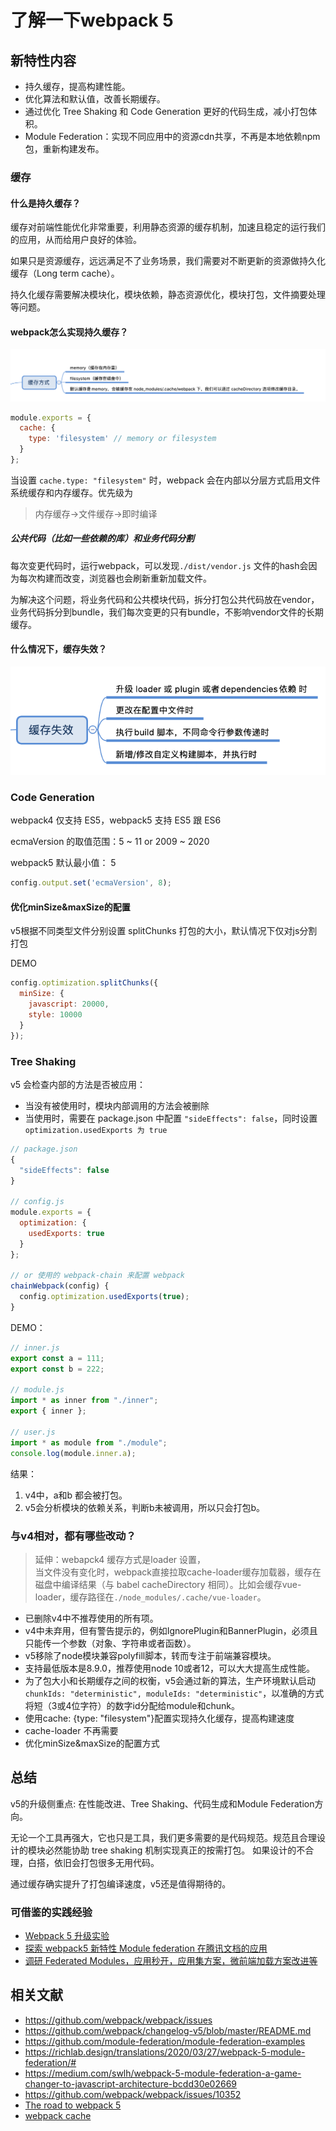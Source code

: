 # 了解一下webpack 5

## 新特性内容

* 持久缓存，提高构建性能。
* 优化算法和默认值，改善长期缓存。
* 通过优化 Tree Shaking 和 Code Generation 更好的代码生成，减小打包体积。
* Module Federation：实现不同应用中的资源cdn共享，不再是本地依赖npm包，重新构建发布。

### 缓存

#### 什么是持久缓存？

缓存对前端性能优化非常重要，利用静态资源的缓存机制，加速且稳定的运行我们的应用，从而给用户良好的体验。

如果只是资源缓存，远远满足不了业务场景，我们需要对不断更新的资源做持久化缓存（Long term cache）。

持久化缓存需要解决模块化，模块依赖，静态资源优化，模块打包，文件摘要处理等问题。

#### webpack怎么实现持久缓存？

![v5两种缓存方式](./images/缓存方式.png)

```js
module.exports = {
  cache: {
    type: 'filesystem' // memory or filesystem
  }
};
```
当设置 `cache.type: "filesystem"` 时，webpack 会在内部以分层方式启用文件系统缓存和内存缓存。优先级为

> 内存缓存->文件缓存->即时编译

##### 公共代码（比如一些依赖的库）和业务代码分割

每次变更代码时，运行webpack，可以发现`./dist/vendor.js` 文件的hash会因为每次构建而改变，浏览器也会刷新重新加载文件。

为解决这个问题，将业务代码和公共模块代码，拆分打包公共代码放在vendor，业务代码拆分到bundle，我们每次变更的只有bundle，不影响vendor文件的长期缓存。

#### 什么情况下，缓存失效？

![v5两种缓存失效](./images/缓存失效.png)

### Code Generation

webpack4 仅支持 ES5，webpack5 支持 ES5 跟 ES6

ecmaVersion 的取值范围：5 ~ 11 or 2009 ~ 2020

webpack5 默认最小值： 5

```js
config.output.set('ecmaVersion', 8);
```

#### 优化minSize&maxSize的配置

v5根据不同类型文件分别设置 splitChunks 打包的大小，默认情况下仅对js分割打包

DEMO
```js
config.optimization.splitChunks({
  minSize: {
    javascript: 20000,
    style: 10000
  }
});
```

### Tree Shaking

v5 会检查内部的方法是否被应用：
* 当没有被使用时，模块内部调用的方法会被删除
* 当使用时，需要在 package.json 中配置 `"sideEffects": false`，同时设置 `optimization.usedExports 为 true`

```js
// package.json
{
  "sideEffects": false
}

// config.js
module.exports = {
  optimization: {
    usedExports: true
  }
};

// or 使用的 webpack-chain 来配置 webpack
chainWebpack(config) {
  config.optimization.usedExports(true);
}
```
DEMO：

```js
// inner.js
export const a = 111;
export const b = 222;

// module.js
import * as inner from "./inner";
export { inner };

// user.js
import * as module from "./module";
console.log(module.inner.a);
```
结果：
1. v4中，a和b 都会被打包。
2. v5会分析模块的依赖关系，判断b未被调用，所以只会打包b。


### 与v4相对，都有哪些改动？

> 延伸：webapck4 缓存方式是loader 设置，<br>
> 当文件没有变化时，webpack直接拉取cache-loader缓存加载器，缓存在磁盘中编译结果（与 babel cacheDirectory 相同）。比如会缓存vue-loader，缓存路径在`./node_modules/.cache/vue-loader`。

* 已删除v4中不推荐使用的所有项。
* v4中未弃用，但有警告提示的，例如IgnorePlugin和BannerPlugin，必须且只能传一个参数（对象、字符串或者函数）。
* v5移除了node模块兼容polyfill脚本，转而专注于前端兼容模块。
* 支持最低版本是8.9.0，推荐使用node 10或者12，可以大大提高生成性能。
* 为了包大小和长期缓存之间的权衡，v5会通过新的算法，生产环境默认启动 `chunkIds: "deterministic", moduleIds: "deterministic"`，以准确的方式将短（3或4位字符）的数字id分配给module和chunk。
* 使用cache: {type: "filesystem"}配置实现持久化缓存，提高构建速度
* cache-loader 不再需要
* 优化minSize&maxSize的配置方式

## 总结

v5的升级侧重点: 在性能改进、Tree Shaking、代码生成和Module Federation方向。

无论一个工具再强大，它也只是工具，我们更多需要的是代码规范。规范且合理设计的模块必然能协助 tree shaking 机制实现真正的按需打包。
如果设计的不合理，白搭，依旧会打包很多无用代码。

通过缓存确实提升了打包编译速度，v5还是值得期待的。

### 可借鉴的实践经验

* [Webpack 5 升级实验](https://zhuanlan.zhihu.com/p/81122986)
* [探索 webpack5 新特性 Module federation 在腾讯文档的应用](http://www.alloyteam.com/2020/04/14338/)
* [调研 Federated Modules，应用秒开，应用集方案，微前端加载方案改进等](https://mp.weixin.qq.com/s/sdIVsfmRlhDtT6DF2dmsJQ)

## 相关文献

* https://github.com/webpack/webpack/issues
* https://github.com/webpack/changelog-v5/blob/master/README.md
* https://github.com/module-federation/module-federation-examples
* https://richlab.design/translations/2020/03/27/webpack-5-module-federation/#
* https://medium.com/swlh/webpack-5-module-federation-a-game-changer-to-javascript-architecture-bcdd30e02669
* https://github.com/webpack/webpack/issues/10352
* [The road to webpack 5](https://myslide.cn/slides/21653#)
* [webpack cache](https://webpack.js.org/configuration/other-options/#cache)